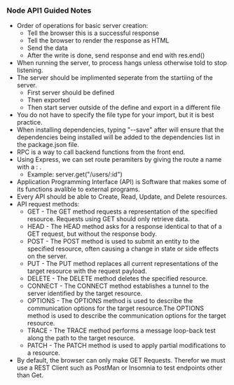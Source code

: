 ### Node API1 Guided Notes

+ Order of operations for basic server creation:
    + Tell the browser this is a successful response
    + Tell the browser to render the response as HTML
    + Send the data
    + After the write is done, send response and end with res.end()
+ When running the server, to process hangs unless otherwise told to stop listening.
+ The server should be implimented seperate from the startiing of the server.
    + First server should be defined
    + Then exported
    + Then start server outside of the define and export in a different file
+ You do not have to specify the file type for your import, but it is best practice.
+ When installing dependencies, typing "--save" after will ensure that the dependencies being installed will be added to the dependencies list in the package.json file.
+ RPC is a way to call backend functions from the front end.
+ Using Express, we can set route peramiters by giving the route a name with a : .
    + Example: server.get("/users/:id")
+ Application Programming Interface (API) is Software that makes some of its functions avalible to external programs.
+ Every API should be able to Create, Read, Update, and Delete resources.
+ API request methods:
    + GET - The GET method requests a representation of the specified resource. Requests using GET should only retrieve data.
    + HEAD - The HEAD method asks for a response identical to that of a GET request, but without the response body.
    + POST - The POST method is used to submit an entity to the specified resource, often causing a change in state or side effects on the server.
    + PUT - The PUT method replaces all current representations of the target resource with the request payload.
    + DELETE - The DELETE method deletes the specified resource.
    + CONNECT - The CONNECT method establishes a tunnel to the server identified by the target resource.
    + OPTIONS - The OPTIONS method is used to describe the communication options for the target resource.The OPTIONS method is used to describe the communication options for the target resource.
    + TRACE - The TRACE method performs a message loop-back test along the path to the target resource.
    + PATCH - The PATCH method is used to apply partial modifications to a resource.
+ By default, the browser can only make GET Requests. Therefor we must use a REST Client such as PostMan or Insomnia to test endpoints other than Get.